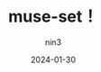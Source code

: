 ---
title: muse-set！
pubDate: '2024 年 1 月 30 日'
date: 2024-01-30
description: 在这个测试页面你可以看到muse内容!
author: nin3
readingtime: 10
tags: 
  - 音乐测试
cover: https://bu.dusays.com/2023/12/26/658a9399299da.png
categories: 音乐
themecolor: "text-purple"
views: 2024
cate:
  name: 代码
  title: 音乐推荐
  subtitle: Muse♪
---
